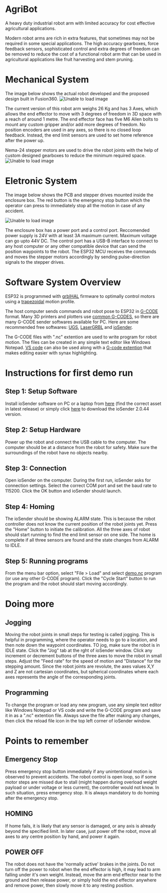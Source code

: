 # AgriBot

A heavy duty industrial robot arm with limited accuracy for cost effective agricultural applications.

Modern robot arms are rich in extra features, that sometimes may not be required in some special applications. The high accuracy gearboxes, force feedback sensors, sophisticated control and extra degrees of freedom can be removed to reduce the cost of a functional robot arm that can be used in agricultural applications like fruit harvesting and stem pruning.

# Mechanical System

The image below shows the actual robot developed and the proposed design built in Fusion360.
![Unable to load image](/media/robot_arm_side_by_side.png)

The current version of this robot arm weighs 26 Kg and has 3 Axes, which allows the end effector to move with 3 degrees of freedom in 3D space with a reach of around 1 metre. The end effector face has five M6 Allen bolts to mount any custom gripper and/or add more degrees of freedom. No position encoders are used in any axes, so there is no closed loop feedback. Instead, the end limit sensors are used to set home reference after the power up.

Nema-24 stepper motors are used to drive the robot joints with the help of custom designed gearboxes to reduce the minimum required space.
![Unable to load image](/media/internal_gears_design.png)

# Eletronic System

The image below shows the PCB and stepper drives mounted inside the enclosure box. The red button is the emergency stop button which the operator can press to immediately stop all the motion in case of any accident.

![Unable to load image](/media/circuit.jpg)

The enclosure box has a power port and a control port. Reccomended power supply is 24V with at least 3A maximum current. Maximum voltage can go upto 44V DC. The control port has a USB-B interface to connect to any host computer or any other compatible device that can send the position waypoints to the robot. The ESP32 MCU receives the commands and moves the stepper motors accordingly by sending pulse-direction signals to the stepper drives.

# Software System Overview

ESP32 is programmed with [grblHAL](https://github.com/grblHAL) firmware to optimally control motors using a [trapezoidal](https://in.mathworks.com/help/robotics/ug/design-a-trajectory-with-velocity-limits-using-a-trapezoidal-velocity-profile.html) motion profile.

The host computer sends commands and robot pose to ESP32 in [G-CODE](https://en.wikipedia.org/wiki/G-code) format. Many 3D printers and plotters use [common G-CODES](https://linuxcnc.org/docs/html/gcode/g-code.html), so there are many G-CODE sender softwares available for PC. Here are some recommended free softwares: [UGS](https://winder.github.io/ugs_website/), [LaserGRBL](https://lasergrbl.com/) and [ioSender](https://github.com/terjeio/ioSender).

The G-CODE files with ".nc" extention are used to write program for robot motion. The files can be created in any simple text editor like Windows Notepad. [VS code](https://code.visualstudio.com/) can also be used along with a [G-code extention](https://github.com/scottmwyant/vscode-gcode) that makes editing easier with synax highlighting.

# Instructions for first demo run

## Step 1: Setup Software
Install ioSender software on PC or a laptop from [here](https://github.com/terjeio/ioSender/releases) (find the correct asset in latest release) or simply click [here](https://github.com/terjeio/ioSender/releases/download/2.0.44/ioSender.2.0.44.zip) to download the ioSender 2.0.44 version.

## Step 2: Setup Hardware
Power up the robot and connect the USB cable to the computer. The computer should be at a distance from the robot for safety. Make sure the surroundings of the robot have no objects nearby.

## Step 3: Connection
Open ioSender on the computer. During the first run, ioSender asks for connection settings. Select the correct COM port and set the baud rate to 115200. Click the OK button and ioSender should launch.

## Step 4: Homing
The ioSender should be showing ALARM state. This is because the robot controller does not know the current position of the robot joints yet. Press the "Home" button to initiate the calibration. All the three axes of robot should start running to find the end limit sensor on one side. The home is complete if all three sensors are found and the state changes from ALARM to IDLE.

## Step 5: Running programs
From the menu bar option, select "File > Load" and select [demo.nc](demo_prog.nc) program (or use any other G-CODE program). Click the "Cycle Start" button to run the program and the robot should start moving accordingly.

# Doing more

## Jogging
Moving the robot joints in small steps for testing is called jogging. This is helpful in programming, where the operator needs to go to a location, and then note down the waypoint coordinates. TO jog, make sure the robot is in IDLE state. Click the "Jog" tab at the rght of ioSender window. Click any increment or decrement buttons of the three axes to move the robot in small steps. Adjust the "Feed rate" for the speed of motion and "Distance" for the stepping amount. Since the robot joints are revolute, the axes values X,Y and Z are not cartesian coordinates, but spherical coordinates where each axes represents the angle of the corresponding joints.

## Programming
To change the program or load any new program, use any simple text editor like Windows Notepad or VS code and write the G-CODE program and save it in as a ".nc" extention file. Always save the file after making any changes, then click the reload file icon in the top left corner of ioSender window.

# Points to remember

## Emergency Stop
Press emergency stop button immediately if any unintentional motion is observed to prevent accidents. The robot control is open loop, so if some motor steps are missed due to stall (might happen during overload weight payload or under voltage or less current), the controller would not know. In such situation, press emergency stop. It is always mandatory to do homing after the emergency stop.
## HOMING
If home fails, it is likely that any sensor is damaged, or any axis is already beyond the specified limit. In later case, just power off the robot, move all axes to any centre position by hand, and power it again.
## POWER OFF
The robot does not have the 'normally active' brakes in the joints. Do not turn off the power to robot when the end effector is high, it may lead to arm falling under it's own weight. Instead, move the arm end effector near to the ground and then release power, or simply hold the end effector anywhere and remove power, then slowly move it to any resting position.




